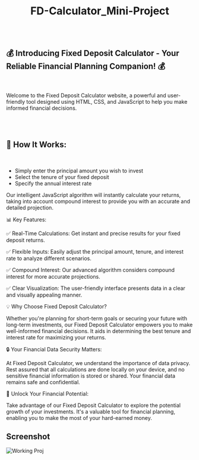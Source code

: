 <h1 align="center">FD-Calculator_Mini-Project</h1>
<br>
<br>

## 💰 Introducing Fixed Deposit Calculator - Your Reliable Financial Planning Companion! 💰
<br>

<p>Welcome to the Fixed Deposit Calculator website, a powerful and user-friendly tool designed using HTML, CSS, and JavaScript to help you make informed financial decisions.</p>
<br>
<br>

## 🔢 How It Works:
<br>
<ul>
  <li>Simply enter the principal amount you wish to invest</li>
  <li>Select the tenure of your fixed deposit</li>
  <li>Specify the annual interest rate</li>
</ul>
<p>Our intelligent JavaScript algorithm will instantly calculate your returns, taking into account compound interest to provide you with an accurate and detailed projection.</p>


📊 Key Features:




✅ Real-Time Calculations: Get instant and precise results for your fixed deposit returns.

✅ Flexible Inputs: Easily adjust the principal amount, tenure, and interest rate to analyze different scenarios.

✅ Compound Interest: Our advanced algorithm considers compound interest for more accurate projections.

✅ Clear Visualization: The user-friendly interface presents data in a clear and visually appealing manner.



💡 Why Choose Fixed Deposit Calculator?

Whether you're planning for short-term goals or securing your future with long-term investments, our Fixed Deposit Calculator empowers you to make well-informed financial decisions. It aids in determining the best tenure and interest rate for maximizing your returns.


🔒 Your Financial Data Security Matters:

At Fixed Deposit Calculator, we understand the importance of data privacy. Rest assured that all calculations are done locally on your device, and no sensitive financial information is stored or shared. Your financial data remains safe and confidential.


🚀 Unlock Your Financial Potential:

Take advantage of our Fixed Deposit Calculator to explore the potential growth of your investments. It's a valuable tool for financial planning, enabling you to make the most of your hard-earned money.


## Screenshot

![Working Proj](https://github.com/iamabir04/FD-Calculator_Mini-Project/assets/108453813/b49f37d5-6926-4bdf-8a46-748b053b8751) 
